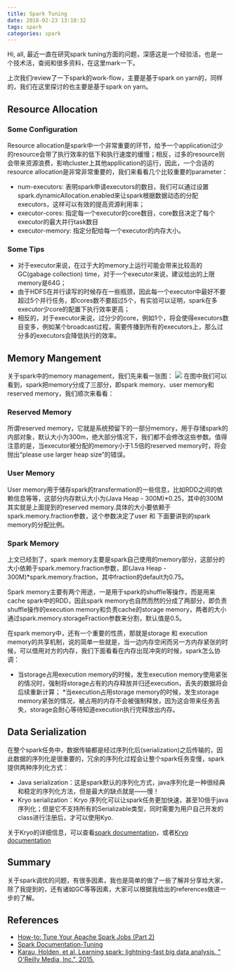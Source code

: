 ```yaml
---
title: Spark Tuning
date: 2018-02-23 13:10:32
tags: spark
categories: spark
---
```

Hi, all, 最近一直在研究spark tuning方面的问题，深感这是一个经验活，也是一个技术活，查阅和很多资料，在这里mark一下。
<!--more-->
上次我们review了一下spark的work-flow，主要是基于spark on yarn的，同样的，我们在这里探讨的也主要是基于spark on yarn。
## Resource Allocation
### Some Configuration
Resource allocation是spark中一个非常重要的环节，给予一个application过少的resource会带了执行效率的低下和执行速度的缓慢；相反，过多的resource则会带来资源浪费，影响cluster上其他appllication的运行，因此，一个合适的resource allocation是非常非常重要的，我们来看看几个比较重要的parameter：
* num-executors: 表明spark申请executors的数目，我们可以通过设置spark.dynamicAllocation.enabled来让spark根据数据动态的分配executors，这样可以有效的提高资源利用率；
* executor-cores: 指定每一个executor的core数目，core数目决定了每个executor的最大并行task数目
* executor-memory: 指定分配给每一个executor的内存大小。

### Some Tips
* 对于executor来说，在过于大的memory上运行可能会带来比较高的GC(gabage collection) time，对于一个executor来说，建议给出的上限memory是64G；
* 由于HDFS在并行读写的时候存在一些瓶颈，因此每一个executor中最好不要超过5个并行任务，即cores数不要超过5个，有实验可以证明，spark在多executor少core的配置下执行效率更高；
* 相反的，对于executor来说，过分少的core，例如1个，将会使得executors数目变多，例如某个broadcast过程，需要传播到所有的executors上，那么过分多的executors会降低执行的效率。

## Memory Mangement
关于spark中的memory management，我们先来看一张图：
![](http://otmy7guvn.bkt.clouddn.com/blog/16/16-1.png) 
在图中我们可以看到，spark把memory分成了三部分，即spark memory、user memory和reserved memory，我们顺次来看看：
### Reserved Memory
所谓reserved memory，它就是系统预留下的一部分memory，用于存储spark的内部对象，默认大小为300m，绝大部分情况下，我们都不会修改这些参数。值得注意的是，当executor被分配的memory小于1.5倍的reserved memory时，将会抛出“please use larger heap size”的错误。
### User Memory
User memory用于储存spark的transfermation的一些信息，比如RDD之间的依赖信息等等，这部分内存默认大小为(Java Heap - 300M)*0.25，其中的300M其实就是上面提到的reserved memory.具体的大小要依赖于spark.memory.fraction参数，这个参数决定了user 和 下面要讲到的spark memory的分配比例。
### Spark Memory
上文已经到了，spark memory主要是spark自己使用的memory部分，这部分的大小依赖于spark.memory.fraction参数，即(Java Heap - 300M)*spark.memory.fraction，其中fraction的default为0.75。

Spark memory主要有两个用途，一是用于spark的shuffle等操作，而是用来cache spark中的RDD，因此spark memory也自然而然的分成了两部分，即负责shuffle操作的execution memory和负责cache的storage memory，两者的大小通过spark.memory.storageFraction参数来分割，默认值是0.5。

在spark memory中，还有一个重要的性质，那就是storage 和 execution memory的共享机制，说的简单一些就是，当一边内存空闲而另一方内存紧张的时候，可以借用对方的内存，我们下面看看在内存出现冲突的时候，spark怎么协调：
* 当storage占用execution memory的时候，发生execution memory使用紧张的情况时，强制将storage占有的内存释放并归还execution，丢失的数据将会后续重新计算；
*当execution占用storage memory的时候，发生storage memory紧张的情况，被占用的内存不会被强制释放，因为这会带来任务丢失，storage会耐心等待知道execution执行完释放出内存。

## Data Serialization
在整个spark任务中，数据传输都是经过序列化后(serialization)之后传输的，因此数据的序列化是很重要的，冗余的序列化过程会让整个spark任务变慢，spark提供两种序列化方式：
* Java serialization：这是spark默认的序列化方式，java序列化是一种很经典和稳定的序列化方法，但是最大的缺点就是——慢！
* Kryo serialization：Kryo 序列化可以让spark任务更加快速，甚至10倍于java序列化；但是它不支持所有的Serializable类型，同时需要为用户自己开发的class进行注册后，才可以使用Kyo.

关于Kryo的详细信息，可以查看[spark documentation](https://spark.apache.org/docs/latest/tuning.html#data-serialization)，或者[Kryo documentation](https://github.com/EsotericSoftware/kryo)

## Summary
关于spark调优的问题，有很多因素，我也是简单的做了一些了解并分享给大家，除了我提到的，还有诸如GC等等因素，大家可以根据我给出的references做进一步的了解。

## References
* [How-to: Tune Your Apache Spark Jobs (Part 2)](http://blog.cloudera.com/blog/2015/03/how-to-tune-your-apache-spark-jobs-part-2/)
* [Spark Documentation-Tuning](https://spark.apache.org/docs/latest/tuning.html)
* [Karau, Holden, et al. Learning spark: lightning-fast big data analysis. " O'Reilly Media, Inc.", 2015.](http://shop.oreilly.com/product/0636920028512.do)